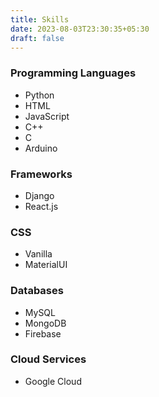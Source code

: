 ```yaml
---
title: Skills
date: 2023-08-03T23:30:35+05:30
draft: false
---
```

### Programming Languages
 - Python
 - HTML 
 - JavaScript
 - C++
 - C
 - Arduino

### Frameworks
 - Django
 - React.js

### CSS
 - Vanilla
 - MaterialUI

### Databases
 - MySQL
 - MongoDB
 - Firebase

### Cloud Services
 - Google Cloud


